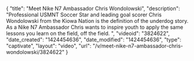 {
    "title": "Meet Nike N7 Ambassador Chris Wondolowski",
    "description": "Professional USMNT Soccer Star and leading goal scorer Chris Wondolowski from the Kiowa Nation is the definition of the underdog story.  As a Nike N7 Ambassador Chris wants to inspire youth to apply the same lessons you learn on the field, off the field. ",
    "videoid": "3824622",
    "date_created": "1424454636",
    "date_modified": "1424454636",
    "type": "captivate",
    "layout": "video",
    "url": "\/v\/meet-nike-n7-ambassador-chris-wondolowski\/3824622"
}